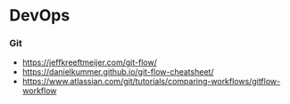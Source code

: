 # DevOps #

### Git ###
* https://jeffkreeftmeijer.com/git-flow/
* https://danielkummer.github.io/git-flow-cheatsheet/
* https://www.atlassian.com/git/tutorials/comparing-workflows/gitflow-workflow
